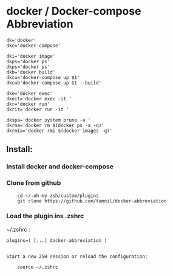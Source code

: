# docker / Docker-compose Abbreviation

```
dk='docker'
dkc='docker-compose'

dki='docker image'
dkps='docker ps'
dkps='docker ps'
dkb='docker build'
dkcu='docker-compose up $1'
dkcub'docker-compose up $1 --build'

dke='docker exec'
dkeit='docker exec -it '
dkr='docker run'
dkrit='docker run -it '

dkspa='docker system prune -a '
dkrma='docker rm $(docker ps -a -q)'
dkrmia='docker rmi $(docker images -q)'
```

## Install:

### Install docker and docker-compose

### Clone from github
```
    cd ~/.oh-my-zsh/custom/plugins
    git clone https://github.com/tamnil/docker-abbreviation
```
### Load the plugin ins .zshrc

~/.zshrc  : 

    plugins=( [...] docker-abbreviation )


    Start a new ZSH session or reload the configuration:


```
    source ~/.zshrc

```
